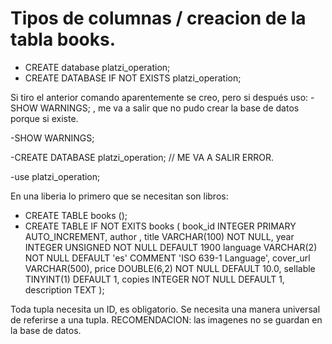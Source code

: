 # Tipos de columnas / creacion de la tabla books.

- CREATE database platzi_operation; 
- CREATE DATABASE IF NOT EXISTS platzi_operation;

Si tiro el anterior comando aparentemente se creo, pero si después uso: - SHOW WARNINGS;  , me va a salir que no pudo crear la base de datos porque si existe.

-SHOW WARNINGS;

-CREATE DATABASE platzi_operation; // ME VA A SALIR ERROR.

-use platzi_operation;

En una liberia lo primero que se necesitan son libros:
- CREATE TABLE books ();
- CREATE TABLE IF NOT EXITS books (
    book_id INTEGER PRIMARY AUTO_INCREMENT,
    author ,
    title VARCHAR(100) NOT NULL,
    year INTEGER UNSIGNED NOT NULL DEFAULT 1900
    language VARCHAR(2) NOT NULL DEFAULT 'es' COMMENT 'ISO 639-1 Language', cover_url VARCHAR(500),
    price DOUBLE(6,2) NOT NULL DEFAULT 10.0,
    sellable TINYINT(1) DEFAULT 1,
    copies INTEGER NOT NULL DEFAULT 1,
    description TEXT
);

Toda tupla necesita un ID, es obligatorio. Se necesita una manera universal de referirse a una tupla.
RECOMENDACION: las imagenes no se guardan en la base de datos.

